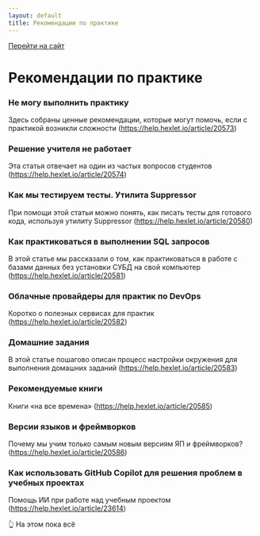 ```yaml
---
layout: default
title: Рекомендации по практике
---
```


[Перейти на сайт](https://ru.hexlet.io)

# Рекомендации по практике

### Не могу выполнить практику

Здесь собраны ценные рекомендации, которые могут помочь, если с практикой возникли сложности (https://help.hexlet.io/article/20573)

### Решение учителя не работает

Эта статья отвечает на один из частых вопросов студентов (https://help.hexlet.io/article/20574)

### Как мы тестируем тесты. Утилита Suppressor

При помощи этой статьи можно понять, как писать тесты для готового кода, используя утилиту Suppressor (https://help.hexlet.io/article/20580)

### Как практиковаться в выполнении SQL запросов

В этой статье мы рассказали о том, как практиковаться в работе с базами данных без установки СУБД на свой компьютер (https://help.hexlet.io/article/20581)

### Облачные провайдеры для практик по DevOps

Коротко о полезных сервисах для практик (https://help.hexlet.io/article/20582)

### Домашние задания

В этой статье пошагово описан процесс настройки окружения для выполнения домашних заданий (https://help.hexlet.io/article/20583)

### Рекомендуемые книги

Книги «на все времена» (https://help.hexlet.io/article/20585)

### Версии языков и фреймворков

Почему мы учим только самым новым версиям ЯП и фреймворков? (https://help.hexlet.io/article/20586)

### Как использовать GitHub Copilot для решения проблем в учебных проектах

Помощь ИИ при работе над учебным проектом (https://help.hexlet.io/article/23614)

👆 На этом пока всё
